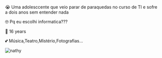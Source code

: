 😭 Uma adolesccente que veio parar de paraquedas no curso de TI e sofre a dois anos sem entender nada

🤓 Pq eu escolhi  informatica???

🌸 16  years

💕 Música,Teatro,Mistério,Fotografias...

![nathy](https://user-images.githubusercontent.com/85496172/204005684-f1a23b5f-1fe7-4948-9a4e-867f40afa96d.jpg)

